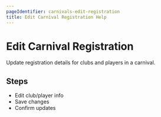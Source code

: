```yaml
---
pageIdentifier: carnivals-edit-registration
title: Edit Carnival Registration Help
---
```


# Edit Carnival Registration

Update registration details for clubs and players in a carnival.

## Steps
- Edit club/player info
- Save changes
- Confirm updates
